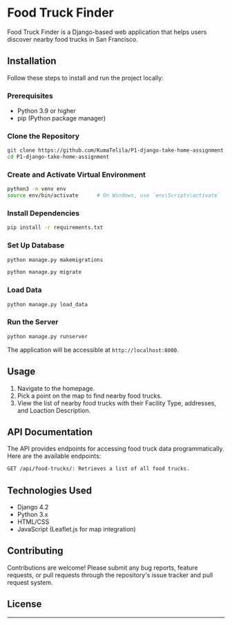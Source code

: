 
# Food Truck Finder

Food Truck Finder is a Django-based web application that helps users discover nearby food trucks in San Francisco.

## Installation

Follow these steps to install and run the project locally:

### Prerequisites

- Python 3.9 or higher
- pip (Python package manager)

### Clone the Repository

```bash
git clone https://github.com/KumaTelila/P1-django-take-home-assignment.git
cd P1-django-take-home-assignment
```

### Create and Activate Virtual Environment

```bash
python3 -m venv env
source env/bin/activate      # On Windows, use `env\Scripts\activate`
```

### Install Dependencies

```bash
pip install -r requirements.txt
```

### Set Up Database

```bash
python manage.py makemigrations
```

```bash
python manage.py migrate
```

### Load Data

```bash
python manage.py load_data
```

### Run the Server

```bash
python manage.py runserver
```

The application will be accessible at `http://localhost:8000`.

## Usage

1. Navigate to the homepage.
2. Pick a point on the map to find nearby food trucks.
3. View the list of nearby food trucks with their Facility Type, addresses, and Loaction Description.

## API Documentation

The API provides endpoints for accessing food truck data programmatically. Here are the available endpoints:
```bash
GET /api/food-trucks/: Retrieves a list of all food trucks.
```


## Technologies Used

- Django 4.2
- Python 3.x
- HTML/CSS
- JavaScript (Leaflet.js for map integration)

## Contributing

Contributions are welcome! Please submit any bug reports, feature requests, or pull requests through the repository's issue tracker and pull request system.

## License



--- 
